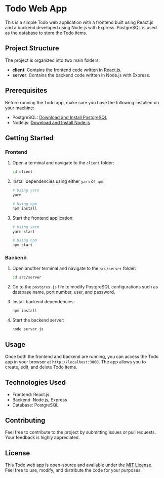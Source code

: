 # Todo Web App

This is a simple Todo web application with a frontend built using React.js and a backend developed using Node.js with Express. PostgreSQL is used as the database to store the Todo items.

## Project Structure

The project is organized into two main folders:

- **client**: Contains the frontend code written in React.js.
- **server**: Contains the backend code written in Node.js with Express.

## Prerequisites

Before running the Todo app, make sure you have the following installed on your machine:

- PostgreSQL: [Download and Install PostgreSQL](https://www.postgresql.org/download/)
- Node.js: [Download and Install Node.js](https://nodejs.org/)

## Getting Started

### Frontend

1. Open a terminal and navigate to the `client` folder:

    ```bash
    cd client
    ```

2. Install dependencies using either `yarn` or `npm`:

    ```bash
    # Using yarn
    yarn

    # Using npm
    npm install
    ```

3. Start the frontend application:

    ```bash
    # Using yarn
    yarn start

    # Using npm
    npm start
    ```

### Backend

1. Open another terminal and navigate to the `src/server` folder:

    ```bash
    cd src/server
    ```

2. Go to the `postgres.js` file to modify PostgreSQL configurations such as database name, port number, user, and password.

3. Install backend dependencies:

    ```bash
    npm install
    ```

4. Start the backend server:

    ```bash
    node server.js
    ```

## Usage

Once both the frontend and backend are running, you can access the Todo app in your browser at `http://localhost:3000`. The app allows you to create, edit, and delete Todo items.

## Technologies Used

- Frontend: React.js
- Backend: Node.js, Express
- Database: PostgreSQL

## Contributing

Feel free to contribute to the project by submitting issues or pull requests. Your feedback is highly appreciated.

## License

This Todo web app is open-source and available under the [MIT License](LICENSE). Feel free to use, modify, and distribute the code for your purposes.

